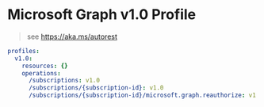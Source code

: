 # Microsoft Graph v1.0 Profile

> see https://aka.ms/autorest

``` yaml
profiles:
  v1.0:
    resources: {}
    operations:
      /subscriptions: v1.0
      /subscriptions/{subscription-id}: v1.0
      /subscriptions/{subscription-id}/microsoft.graph.reauthorize: v1.0

```
